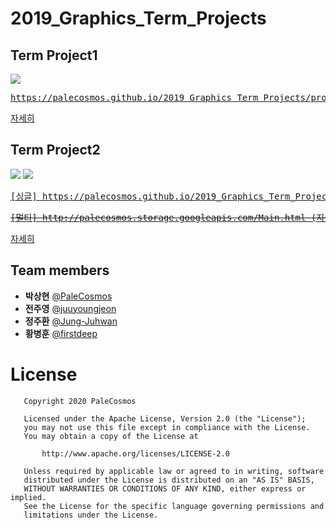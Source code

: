 # 2019_Graphics_Term_Projects  

## Term Project1

![](project1/temp.gif)

<pre><a href="https://palecosmos.github.io/2019_Graphics_Term_Projects/project1/main.html">https://palecosmos.github.io/2019_Graphics_Term_Projects/project1/main.html</a></pre>
[자세히](https://github.com/PaleCosmos/2019_Graphics_Term_Projects/tree/master/project1)

## Term Project2

![](project2/Information/dang1.gif)
![](project2/Information/dang2.gif)

<pre><a href="https://palecosmos.github.io/2019_Graphics_Term_Projects/project2/Main.html">[싱글] https://palecosmos.github.io/2019_Graphics_Term_Projects/project2/Main.html</a></pre>
<pre><a href="http://palecosmos.storage.googleapis.com/Main.html"><del>[멀티] http://palecosmos.storage.googleapis.com/Main.html (지원종료)</del></a></pre>
[자세히](https://github.com/PaleCosmos/2019_Graphics_Term_Projects/tree/master/project2)


## Team members

* **박상현** [@PaleCosmos](https://github.com/PaleCosmos)</br>
* **전주영** [@juuyoungjeon](https://github.com/juuyoungjeon)</br>
* **정주환** [@Jung-Juhwan](https://github.com/Jung-Juhwan)</br>
* **황병훈** [@firstdeep](https://github.com/firstdeep)</br>

# License

```
   Copyright 2020 PaleCosmos

   Licensed under the Apache License, Version 2.0 (the "License");
   you may not use this file except in compliance with the License.
   You may obtain a copy of the License at

       http://www.apache.org/licenses/LICENSE-2.0

   Unless required by applicable law or agreed to in writing, software
   distributed under the License is distributed on an "AS IS" BASIS,
   WITHOUT WARRANTIES OR CONDITIONS OF ANY KIND, either express or implied.
   See the License for the specific language governing permissions and
   limitations under the License.
   ```
